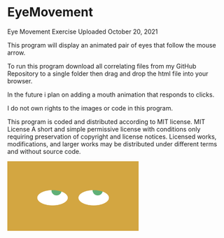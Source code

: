 # EyeMovement
Eye Movement Exercise
Uploaded October 20, 2021

This program will display an animated pair of eyes that
follow the mouse arrow.

To run this program download all correlating files from my GitHub Repository to a single folder 
then drag and drop the html file into your browser.

In the future i plan on adding a mouth animation that 
responds to clicks.

I do not own rights to the images or code in this program.

This program is coded and distributed according to MIT license.
MIT License
A short and simple permissive license with conditions only requiring preservation of copyright and license notices. Licensed works, modifications, and larger works may be distributed under different terms and without source code.

<img src="eyes.png" width='300'/>


